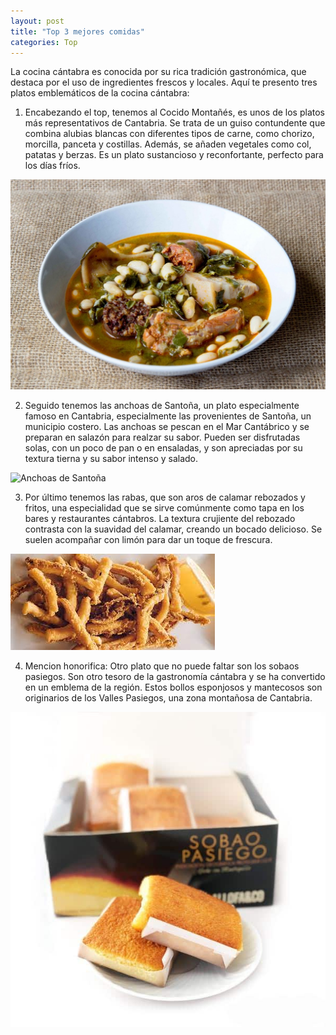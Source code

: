 ```yaml
---
layout: post
title: "Top 3 mejores comidas"
categories: Top
---
```


La cocina cántabra es conocida por su rica tradición gastronómica, que destaca por el uso de ingredientes frescos y locales. Aquí te presento tres platos emblemáticos de la cocina cántabra:

1. Encabezando el top, tenemos al Cocido Montañés, es unos de los platos más representativos de Cantabria. Se trata de un guiso contundente que combina alubias blancas con diferentes tipos de carne, como chorizo, morcilla, panceta y costillas. Además, se añaden vegetales como col, patatas y berzas. Es un plato sustancioso y reconfortante, perfecto para los días fríos.

![Cocido montañes](/cocido-montanes.jpg)

2. Seguido tenemos las anchoas de Santoña, un plato especialmente famoso en Cantabria, especialmente las provenientes de Santoña, un municipio costero. Las anchoas se pescan en el Mar Cantábrico y se preparan en salazón para realzar su sabor. Pueden ser disfrutadas solas, con un poco de pan o en ensaladas, y son apreciadas por su textura tierna y su sabor intenso y salado.

![Anchoas de Santoña](/anchoas-de-santoña.jpg)

3. Por último tenemos las rabas, que son aros de calamar rebozados y fritos, una especialidad que se sirve comúnmente como tapa en los bares y restaurantes cántabros. La textura crujiente del rebozado contrasta con la suavidad del calamar, creando un bocado delicioso. Se suelen acompañar con limón para dar un toque de frescura.

![Rabas](rabas.jpg)

4. Mencion honorifica: Otro plato que no puede faltar son los sobaos pasiegos. Son otro tesoro de la gastronomía cántabra y se ha convertido en un emblema de la región. Estos bollos esponjosos y mantecosos son originarios de los Valles Pasiegos, una zona montañosa de Cantabria. 

![Sobas pasiegos](/sobaos-pasiegos.jpg)
